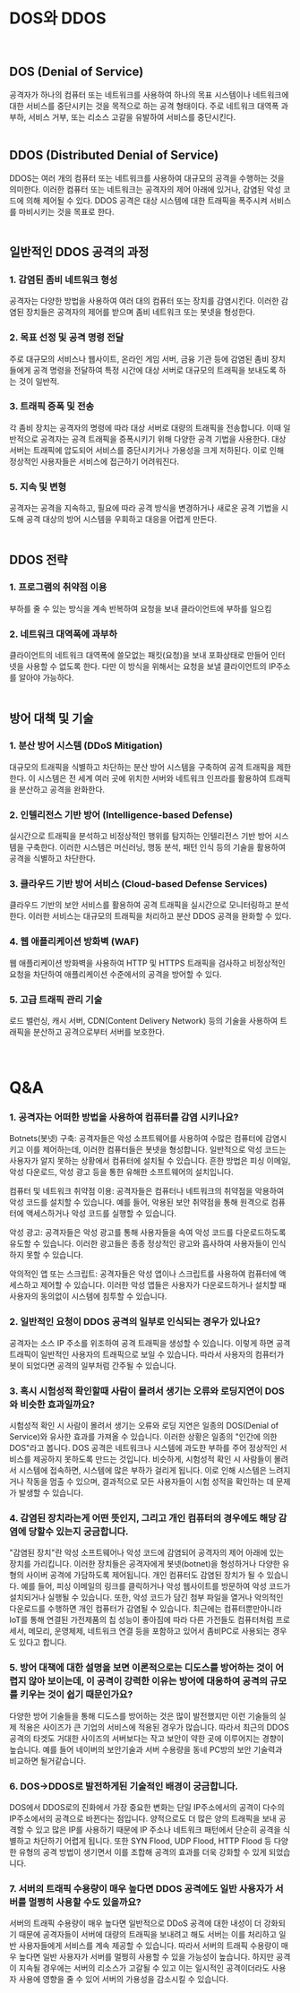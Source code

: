 # DOS와 DDOS
</br>


## DOS (Denial of Service)

공격자가 하나의 컴퓨터 또는 네트워크를 사용하여 하나의 목표 시스템이나 네트워크에 대한 서비스를 중단시키는 것을 목적으로 하는 공격 형태이다. 주로 네트워크 대역폭 과부하, 서비스 거부, 또는 리소스 고갈을 유발하여 서비스를 중단시킨다.</br></br>


## DDOS (Distributed Denial of Service)

DDOS는 여러 개의 컴퓨터 또는 네트워크를 사용하여 대규모의 공격을 수행하는 것을 의미한다. 이러한 컴퓨터 또는 네트워크는 공격자의 제어 아래에 있거나, 감염된 악성 코드에 의해 제어될 수 있다. DDOS 공격은 대상 시스템에 대한 트래픽을 폭주시켜 서비스를 마비시키는 것을 목표로 한다. </br></br>


## 일반적인 DDOS 공격의 과정

### 1. 감염된 좀비 네트워크 형성  
공격자는 다양한 방법을 사용하여 여러 대의 컴퓨터 또는 장치를 감염시킨다. 이러한 감염된 장치들은 공격자의 제어를 받으며 좀비 네트워크 또는 봇넷을 형성한다.

### 2. 목표 선정 및 공격 명령 전달  
주로 대규모의 서비스나 웹사이트, 온라인 게임 서버, 금융 기관 등에 감염된 좀비 장치들에게 공격 명령을 전달하여 특정 시간에 대상 서버로 대규모의 트래픽을 보내도록 하는 것이 일반적.

### 3. 트래픽 증폭 및 전송
각 좀비 장치는 공격자의 명령에 따라 대상 서버로 대량의 트래픽을 전송합니다. 이때 일반적으로 공격자는 공격 트래픽을 증폭시키기 위해 다양한 공격 기법을 사용한다. 대상 서버는 트래픽에 압도되어 서비스를 중단시키거나 가용성을 크게 저하된다. 이로 인해 정상적인 사용자들은 서비스에 접근하기 어려워진다.

### 5. 지속 및 변형
공격자는 공격을 지속하고, 필요에 따라 공격 방식을 변경하거나 새로운 공격 기법을 시도해 공격 대상의 방어 시스템을 우회하고 대응을 어렵게 만든다. </br></br>


## DDOS 전략

### 1. 프로그램의 취약점 이용
부하를 줄 수 있는 방식을 계속 반복하여 요청을 보내 클라이언트에 부하를 일으킴

### 2. 네트워크 대역폭에 과부하
클라이언트의 네트워크 대역폭에 쓸모없는 패킷(요청)을 보내 포화상태로 만들어 인터넷을 사용할 수 없도록 한다. 다만 이 방식을 위해서는 요청을 보낼 클라이언트의 IP주소를 알아야 가능하다. </br></br>


## 방어 대책 및 기술

### 1. 분산 방어 시스템 (DDoS Mitigation)

대규모의 트래픽을 식별하고 차단하는 분산 방어 시스템을 구축하여 공격 트래픽을 제한한다. 이 시스템은 전 세계 여러 곳에 위치한 서버와 네트워크 인프라를 활용하여 트래픽을 분산하고 공격을 완화한다.

### 2. 인텔리전스 기반 방어 (Intelligence-based Defense)

실시간으로 트래픽을 분석하고 비정상적인 행위를 탐지하는 인텔리전스 기반 방어 시스템을 구축한다. 이러한 시스템은 머신러닝, 행동 분석, 패턴 인식 등의 기술을 활용하여 공격을 식별하고 차단한다.

### 3. 클라우드 기반 방어 서비스 (Cloud-based Defense Services)

클라우드 기반의 보안 서비스를 활용하여 공격 트래픽을 실시간으로 모니터링하고 분석한다. 이러한 서비스는 대규모의 트래픽을 처리하고 분산 DDOS 공격을 완화할 수 있다.

### 4. 웹 애플리케이션 방화벽 (WAF)

웹 애플리케이션 방화벽을 사용하여 HTTP 및 HTTPS 트래픽을 검사하고 비정상적인 요청을 차단하여 애플리케이션 수준에서의 공격을 방어할 수 있다.

### 5. 고급 트래픽 관리 기술

로드 밸런싱, 캐시 서버, CDN(Content Delivery Network) 등의 기술을 사용하여 트래픽을 분산하고 공격으로부터 서버를 보호한다.<br/><br/><br/>

# Q&A

### 1. 공격자는 어떠한 방법을 사용하여 컴퓨터를 감염 시키나요?  
Botnets(봇넷) 구축: 공격자들은 악성 소프트웨어를 사용하여 수많은 컴퓨터에 감염시키고 이를 제어하는데, 이러한 컴퓨터들은 봇넷을 형성합니다. 일반적으로 악성 코드는 사용자가 알지 못하는 상황에서 컴퓨터에 설치될 수 있습니다. 흔한 방법은 피싱 이메일, 악성 다운로드, 악성 광고 등을 통한 유해한 소프트웨어의 설치입니다.

컴퓨터 및 네트워크 취약점 이용: 공격자들은 컴퓨터나 네트워크의 취약점을 악용하여 악성 코드를 설치할 수 있습니다. 예를 들어, 악용된 보안 취약점을 통해 원격으로 컴퓨터에 액세스하거나 악성 코드를 실행할 수 있습니다.

악성 광고: 공격자들은 악성 광고를 통해 사용자들을 속여 악성 코드를 다운로드하도록 유도할 수 있습니다. 이러한 광고들은 종종 정상적인 광고와 흡사하여 사용자들이 인식하지 못할 수 있습니다.

악의적인 앱 또는 스크립트: 공격자들은 악성 앱이나 스크립트를 사용하여 컴퓨터에 액세스하고 제어할 수 있습니다. 이러한 악성 앱들은 사용자가 다운로드하거나 설치할 때 사용자의 동의없이 시스템에 침투할 수 있습니다.

### 2. 일반적인 요청이 DDOS 공격의 일부로 인식되는 경우가 있나요?  
공격자는 소스 IP 주소를 위조하여 공격 트래픽을 생성할 수 있습니다. 이렇게 하면 공격 트래픽이 일반적인 사용자의 트래픽으로 보일 수 있습니다. 따라서 사용자의 컴퓨터가 봇이 되었다면 공격의 일부처럼 간주될 수 있습니다.

### 3. 혹시 시험성적 확인할때 사람이 몰려서 생기는 오류와 로딩지연이 DOS와 비슷한 효과일까요?  
시험성적 확인 시 사람이 몰려서 생기는 오류와 로딩 지연은 일종의 DOS(Denial of Service)와 유사한 효과를 가져올 수 있습니다. 이러한 상황은 일종의 "인간에 의한 DOS"라고 봅니다. DOS 공격은 네트워크나 시스템에 과도한 부하를 주어 정상적인 서비스를 제공하지 못하도록 만드는 것입니다. 비슷하게, 시험성적 확인 시 사람들이 몰려서 시스템에 접속하면, 시스템에 많은 부하가 걸리게 됩니다. 이로 인해 시스템은 느려지거나 작동을 멈출 수 있으며, 결과적으로 모든 사용자들이 시험 성적을 확인하는 데 문제가 발생할 수 있습니다.

### 4. 감염된 장치라는게 어떤 뜻인지, 그리고 개인 컴퓨터의 경우에도 해당 감염에 당할수 있는지 궁금합니다.  
"감염된 장치"란 악성 소프트웨어나 악성 코드에 감염되어 공격자의 제어 아래에 있는 장치를 가리킵니다. 이러한 장치들은 공격자에게 봇넷(botnet)을 형성하거나 다양한 유형의 사이버 공격에 가담하도록 제어됩니다. 개인 컴퓨터도 감염된 장치가 될 수 있습니다. 예를 들어, 피싱 이메일의 링크를 클릭하거나 악성 웹사이트를 방문하여 악성 코드가 설치되거나 실행될 수 있습니다. 또한, 악성 코드가 담긴 첨부 파일을 열거나 악의적인 다운로드를 수행하면 개인 컴퓨터가 감염될 수 있습니다. 최근에는 컴퓨터뿐만아니라 IoT를 통해 연결된 가전제품의 칩 성능이 좋아짐에 따라 다른 가전들도 컴퓨터처럼 프로세서, 메모리, 운영체제, 네트워크 연결 등을 포함하고 있어서 좀비PC로 사용되는 경우도 있다고 합니다.

### 5. 방어 대책에 대한 설명을 보면 이론적으로는 디도스를 방어하는 것이 어렵지 않아 보이는데, 이 공격이 강력한 이유는 방어에 대응하여 공격의 규모를 키우는 것이 쉽기 때문인가요?  
다양한 방어 기술들을 통해 디도스를 방어하는 것은 많이 발전했지만 이런 기술들의 실제 적용은 사이즈가 큰 기업의 서비스에 적용된 경우가 많습니다. 따라서 최근의 DDOS 공격의 타겟도 거대한 사이즈의 서버보다는 작고 보안이 약한 곳에 이루어지는 경향이 높습니다. 예를 들어 네이버의 보안기술과 서버 수용량을 동네 PC방의 보안 기술력과 비교하면 될거같습니다.

### 6. DOS->DDOS로 발전하게된 기술적인 배경이 궁금합니다.  
DOS에서 DDOS로의 진화에서 가장 중요한 변화는 단일 IP주소에서의 공격이 다수의 IP주소에서의 공격으로 바뀐다는 점입니다. 양적으로도 더 많은 양의 트래픽을 보내 공격할 수 있고 많은 IP를 사용하기 때문에 IP 주소나 네트워크 패턴에서 단순히 공격을 식별하고 차단하기 어렵게 됩니다. 또한 SYN Flood, UDP Flood, HTTP Flood 등 다양한 유형의 공격 방법이 생기면서 이를 조합해 공격의 효과를 더욱 강화할 수 있게 되었습니다.

### 7. 서버의 트래픽 수용량이 매우 높다면 DDOS 공격에도 일반 사용자가 서버를 멀쩡히 사용할 수도 있을까요?  
서버의 트래픽 수용량이 매우 높다면 일반적으로 DDoS 공격에 대한 내성이 더 강화되기 때문에 공격자들이 서버에 대량의 트래픽을 보내려고 해도 서버는 이를 처리하고 일반 사용자들에게 서비스를 계속 제공할 수 있습니다. 따라서 서버의 트래픽 수용량이 매우 높다면 일반 사용자가 서버를 멀쩡히 사용할 수 있을 가능성이 높습니다. 하지만 공격이 지속될 경우에는 서버의 리소스가 고갈될 수 있고 이는 일시적인 공격이더라도 사용자 사용에 영향을 줄 수 있어 서버의 가용성을 감소시킬 수 있습니다.
